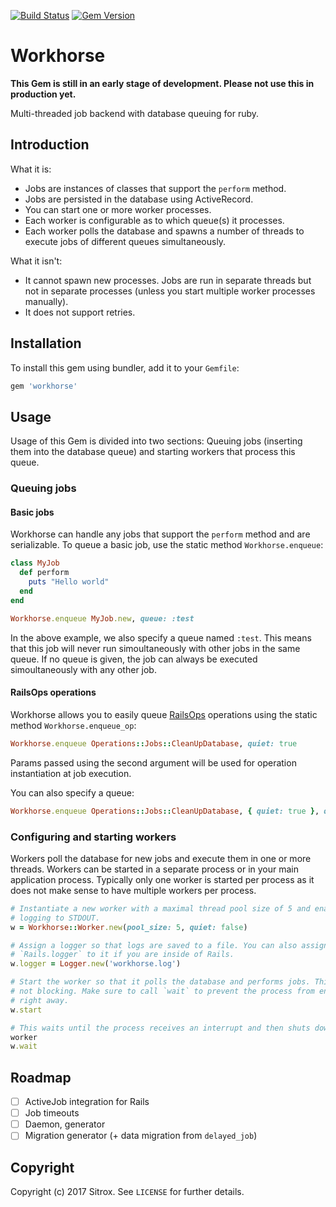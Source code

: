 [![Build Status](https://travis-ci.org/sitrox/workhorse.svg?branch=master)](https://travis-ci.org/sitrox/workhorse)
[![Gem Version](https://badge.fury.io/rb/workhorse.svg)](https://badge.fury.io/rb/workhorse)

# Workhorse

**This Gem is still in an early stage of development. Please not use this in production yet.**

Multi-threaded job backend with database queuing for ruby.

## Introduction

What it is:

* Jobs are instances of classes that support the `perform` method.
* Jobs are persisted in the database using ActiveRecord.
* You can start one or more worker processes.
* Each worker is configurable as to which queue(s) it processes.
* Each worker polls the database and spawns a number of threads to execute jobs
  of different queues simultaneously.

What it isn't:

* It cannot spawn new processes. Jobs are run in separate threads but not in
  separate processes (unless you start multiple worker processes manually).
* It does not support retries.

## Installation

To install this gem using bundler, add it to your `Gemfile`:

```ruby
gem 'workhorse'
```

## Usage

Usage of this Gem is divided into two sections: Queuing jobs (inserting them
into the database queue) and starting workers that process this queue.

### Queuing jobs

#### Basic jobs

Workhorse can handle any jobs that support the `perform` method and are
serializable. To queue a basic job, use the static method `Workhorse.enqueue`:

```ruby
class MyJob
  def perform
    puts "Hello world"
  end
end

Workhorse.enqueue MyJob.new, queue: :test
```

In the above example, we also specify a queue named `:test`. This means that
this job will never run simoultaneously with other jobs in the same queue. If no
queue is given, the job can always be executed simoultaneously with any other
job.

#### RailsOps operations

Workhorse allows you to easily queue
[RailsOps](https://github.com/sitrox/rails_ops) operations using the static
method `Workhorse.enqueue_op`:

```ruby
Workhorse.enqueue Operations::Jobs::CleanUpDatabase, quiet: true
```

Params passed using the second argument will be used for operation instantiation
at job execution.

You can also specify a queue:

```ruby
Workhorse.enqueue Operations::Jobs::CleanUpDatabase, { quiet: true }, queue: :maintenance
```

### Configuring and starting workers

Workers poll the database for new jobs and execute them in one or more threads.
Workers can be started in a separate process or in your main application
process. Typically only one worker is started per process as it does not make
sense to have multiple workers per process.

```ruby
# Instantiate a new worker with a maximal thread pool size of 5 and enabled
# logging to STDOUT.
w = Workhorse::Worker.new(pool_size: 5, quiet: false)

# Assign a logger so that logs are saved to a file. You can also assign
# `Rails.logger` to it if you are inside of Rails.
w.logger = Logger.new('workhorse.log')

# Start the worker so that it polls the database and performs jobs. This call is
# not blocking. Make sure to call `wait` to prevent the process from ending
# right away.
w.start

# This waits until the process receives an interrupt and then shuts down the
worker
w.wait
```

## Roadmap

* [ ] ActiveJob integration for Rails
* [ ] Job timeouts
* [ ] Daemon, generator
* [ ] Migration generator (+ data migration from `delayed_job`)

## Copyright

Copyright (c) 2017 Sitrox. See `LICENSE` for further details.
